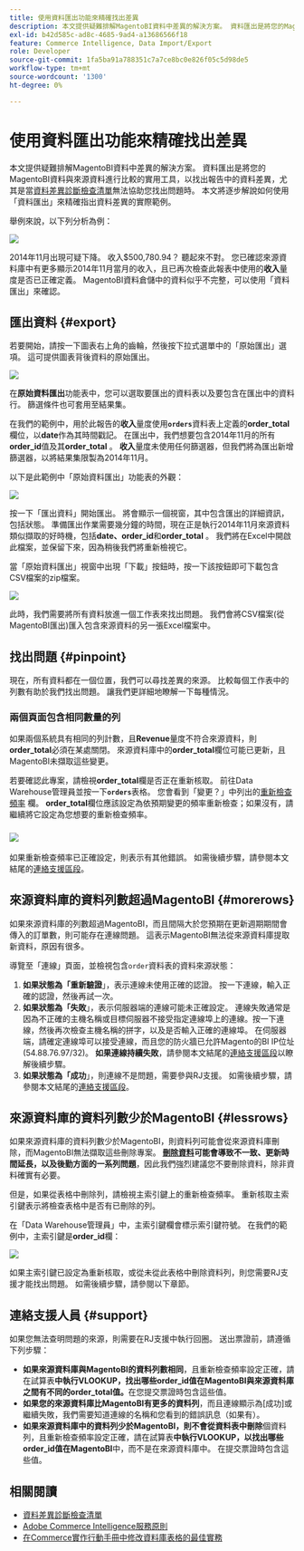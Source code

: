 ```yaml
---
title: 使用資料匯出功能來精確找出差異
description: 本文提供疑難排解MagentoBI資料中差異的解決方案。 資料匯出是將您的MagentoBI資料與來源資料進行比較的實用工具，以找出報告中的資料差異，尤其是當[資料差異診斷檢查清單](https://experienceleague.adobe.com/zh-hant/docs/commerce-knowledge-base/kb/troubleshooting/miscellaneous/diagnosing-a-data-discrepancy)無法協助您找出問題時。 本文將逐步解說如何使用「資料匯出」來精確指出資料差異的實際範例。
exl-id: b42d585c-ad8c-4685-9ad4-a13686566f18
feature: Commerce Intelligence, Data Import/Export
role: Developer
source-git-commit: 1fa5ba91a788351c7a7ce8bc0e826f05c5d98de5
workflow-type: tm+mt
source-wordcount: '1300'
ht-degree: 0%

---
```


# 使用資料匯出功能來精確找出差異

本文提供疑難排解MagentoBI資料中差異的解決方案。 資料匯出是將您的MagentoBI資料與來源資料進行比較的實用工具，以找出報告中的資料差異，尤其是當[資料差異診斷檢查清單](https://experienceleague.adobe.com/zh-hant/docs/commerce-knowledge-base/kb/troubleshooting/miscellaneous/diagnosing-a-data-discrepancy)無法協助您找出問題時。 本文將逐步解說如何使用「資料匯出」來精確指出資料差異的實際範例。

舉例來說，以下列分析為例：

![](assets/Exports_Discrepancies_1.png)

2014年11月出現可疑下降。 收入$500,780.94？ 聽起來不對。 您已確認來源資料庫中有更多顯示2014年11月當月的收入，且已再次檢查此報表中使用的&#x200B;**收入**&#x200B;量度是否已正確定義。 MagentoBI資料倉儲中的資料似乎不完整，可以使用「資料匯出」來確認。

## 匯出資料 {#export}

若要開始，請按一下圖表右上角的齒輪，然後按下拉式選單中的「原始匯出」選項。 這可提供圖表背後資料的原始匯出。

![](assets/Export_Discrepancies_5.gif)

在&#x200B;**原始資料匯出**&#x200B;功能表中，您可以選取要匯出的資料表以及要包含在匯出中的資料行。 篩選條件也可套用至結果集。

在我們的範例中，用於此報告的&#x200B;**收入**&#x200B;量度使用&#x200B;**`orders`**&#x200B;資料表上定義的&#x200B;**order\_total**&#x200B;欄位，以&#x200B;**date**&#x200B;作為其時間戳記。 在匯出中，我們想要包含2014年11月的所有&#x200B;**order\_id**&#x200B;值及其&#x200B;**order\_total** 。 **收入**&#x200B;量度未使用任何篩選器，但我們將為匯出新增篩選器，以將結果集限製為2014年11月。

以下是此範例中「原始資料匯出」功能表的外觀：

![](assets/Exports_Discrepancies_2.png)

按一下「匯出資料」開始匯出。 將會顯示一個視窗，其中包含匯出的詳細資訊，包括狀態。 準備匯出作業需要幾分鐘的時間，現在正是執行2014年11月來源資料類似擷取的好時機，包括&#x200B;**date、order\_id**&#x200B;和&#x200B;**order\_total** 。 我們將在Excel中開啟此檔案，並保留下來，因為稍後我們將重新檢視它。

當「原始資料匯出」視窗中出現「下載」按鈕時，按一下該按鈕即可下載包含CSV檔案的zip檔案。

![](assets/Export_Discrepancies_6.png)

此時，我們需要將所有資料放進一個工作表來找出問題。 我們會將CSV檔案(從MagentoBI匯出)匯入包含來源資料的另一張Excel檔案中。

## 找出問題 {#pinpoint}

現在，所有資料都在一個位置，我們可以尋找差異的來源。 比較每個工作表中的列數有助於我們找出問題。 讓我們更詳細地瞭解一下每種情況。

### 兩個頁面包含相同數量的列

如果兩個系統具有相同的列計數，且&#x200B;**Revenue**&#x200B;量度不符合來源資料，則&#x200B;**order\_total**&#x200B;必須在某處關閉。 來源資料庫中的&#x200B;**order\_total**&#x200B;欄位可能已更新，且MagentoBI未擷取這些變更。

若要確認此專案，請檢視&#x200B;**order\_total**&#x200B;欄是否正在重新核取。 前往Data Warehouse管理員並按一下&#x200B;**`orders`**&#x200B;表格。 您會看到「變更？」中列出的[重新檢查頻率](https://experienceleague.adobe.com/docs/commerce-business-intelligence/mbi/analyze/warehouse-manager/cfg-data-rechecks.html?lang=zh-Hant) 欄。 **order\_total**&#x200B;欄位應該設定為依預期變更的頻率重新檢查；如果沒有，請繼續將它設定為您想要的重新檢查頻率。

### ![](assets/Export_Discrepancies_4.gif)

如果重新檢查頻率已正確設定，則表示有其他錯誤。 如需後續步驟，請參閱本文結尾的[連絡支援區段](#support)。

## 來源資料庫的資料列數超過MagentoBI {#morerows}

如果來源資料庫的列數超過MagentoBI，而且間隔大於您預期在更新週期期間會傳入的訂單數，則可能存在連線問題。 這表示MagentoBI無法從來源資料庫提取新資料，原因有很多。

導覽至「連線」頁面，並檢視包含`order`資料表的資料來源狀態：

1. **如果狀態為「重新驗證**」，表示連線未使用正確的認證。 按一下連線，輸入正確的認證，然後再試一次。
1. **如果狀態為「失敗**」，表示伺服器端的連線可能未正確設定。 連線失敗通常是因為不正確的主機名稱或目標伺服器不接受指定連線埠上的連線。按一下連線，然後再次檢查主機名稱的拼字，以及是否輸入正確的連線埠。 在伺服器端，請確定連線埠可以接受連線，而且您的防火牆已允許Magento的BI IP位址(54.88.76.97/32)。 **如果連線持續失敗**，請參閱本文結尾的[連絡支援區段](#support)以瞭解後續步驟。
1. **如果狀態為「成功**」，則連線不是問題，需要參與RJ支援。 如需後續步驟，請參閱本文結尾的[連絡支援區段](#support)。

## 來源資料庫的資料列數少於MagentoBI {#lessrows}

如果來源資料庫的資料列數少於MagentoBI，則資料列可能會從來源資料庫刪除，而MagentoBI無法擷取這些刪除專案。 **&#x200B; [刪除資料](https://experienceleague.adobe.com/docs/commerce-business-intelligence/mbi/best-practices/data/opt-db-analysis.html?lang=zh-Hant)可能會導致不一致、更新時間延長，以及後勤方面的一系列問題**，因此我們強烈建議您不要刪除資料，除非資料確實有必要。

但是，如果從表格中刪除列，請檢視主索引鍵上的重新檢查頻率。 重新核取主索引鍵表示將檢查表格中是否有已刪除的列。

在「Data Warehouse管理員」中，主索引鍵欄會標示索引鍵符號。 在我們的範例中，主索引鍵是&#x200B;**order\_id**&#x200B;欄：

![](assets/Export_Discrepancies_3.png)

如果主索引鍵已設定為重新核取，或從未從此表格中刪除資料列，則您需要RJ支援才能找出問題。 如需後續步驟，請參閱以下章節。

## 連絡支援人員 {#support}

如果您無法查明問題的來源，則需要在RJ支援中執行回圈。 送出票證前，請遵循下列步驟：

* **如果來源資料庫與MagentoBI的資料列數相同**，且重新檢查頻率設定正確，請在試算表&#x200B;**中執行VLOOKUP，找出哪些order\_id值在MagentoBI與來源資料庫之間有不同的order\_total值。**&#x200B;在您提交票證時包含這些值。
* **如果您的來源資料庫比MagentoBI有更多的資料列**，而且連線顯示為[成功]或繼續失敗，我們需要知道連線的名稱和您看到的錯誤訊息（如果有）。
* **如果來源資料庫中的資料列少於MagentoBI，則不會從資料表中刪除**&#x200B;個資料列，且重新檢查頻率設定正確，請在試算表&#x200B;**中執行VLOOKUP，以找出哪些order\_id值在MagentoBI**&#x200B;中，而不是在來源資料庫中。 在提交票證時包含這些值。

## 相關閱讀

* [資料差異診斷檢查清單](https://experienceleague.adobe.com/zh-hant/docs/commerce-knowledge-base/kb/troubleshooting/miscellaneous/diagnosing-a-data-discrepancy)
* [Adobe Commerce Intelligence服務原則](https://experienceleague.adobe.com/zh-hant/docs/commerce-knowledge-base/kb/troubleshooting/miscellaneous/mbi-service-policies)
* [在Commerce實作行動手冊中修改資料庫表格的最佳實務](https://experienceleague.adobe.com/zh-hant/docs/commerce-operations/implementation-playbook/best-practices/development/modifying-core-and-third-party-tables#why-adobe-recommends-avoiding-modifications)

